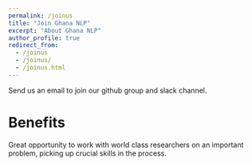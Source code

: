 ```yaml
---
permalink: /joinus
title: "Join Ghana NLP"
excerpt: "About Ghana NLP"
author_profile: true
redirect_from: 
  - /joinus
  - /joinus/
  - /joinus.html
---
```


Send us an email to join our github group and slack channel.

Benefits
======
Great opportunity to work with world class researchers on an important problem, picking up crucial skills in the process.
